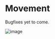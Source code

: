 # Movement

Bugfixes yet to come.

![image](https://github.com/xGrimy/WPF-Traffic-Simulation/assets/105457539/ab4dde7f-16c1-4427-bc2b-76c9cc6403e6)
